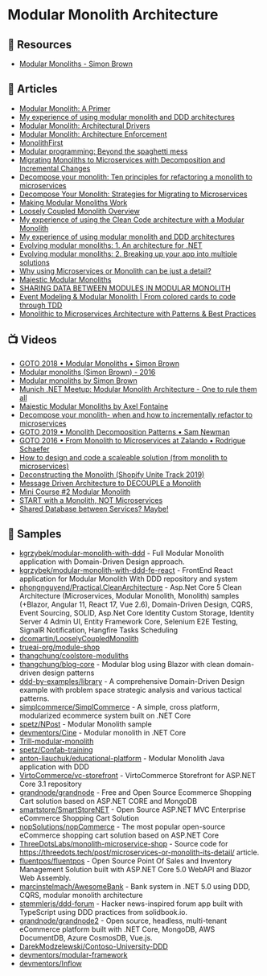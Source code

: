 # Modular Monolith Architecture

## 📘 Resources

- [Modular Monoliths - Simon Brown](https://files.gotocon.com/uploads/slides/conference_12/515/original/gotoberlin2018-modular-monoliths.pdf)

## 📕 Articles

- [Modular Monolith: A Primer](http://www.kamilgrzybek.com/design/modular-monolith-primer/)
- [My experience of using modular monolith and DDD architectures](https://www.thereformedprogrammer.net/my-experience-of-using-modular-monolith-and-ddd-architectures/)
- [Modular Monolith: Architectural Drivers](http://www.kamilgrzybek.com/design/modular-monolith-architectural-drivers/)
- [Modular Monolith: Architecture Enforcement](http://www.kamilgrzybek.com/design/modular-monolith-architecture-enforcement/)
- [MonolithFirst](https://martinfowler.com/bliki/MonolithFirst.html)
- [Modular programming: Beyond the spaghetti mess](https://www.tiny.cloud/blog/modular-programming-principle/)
- [Migrating Monoliths to Microservices with Decomposition and Incremental Changes](https://www.infoq.com/articles/migrating-monoliths-to-microservices-with-decomposition/)
- [Decompose your monolith: Ten principles for refactoring a monolith to microservices](https://chrisrichardson.net/post/refactoring/2020/08/21/ten-principles-for-refactoring-to-microservices.html)
- [Decompose Your Monolith: Strategies for Migrating to Microservices](https://chrisrichardson.net/post/refactoring/2019/10/09/refactoring-to-microservices.html)
- [Making Modular Monoliths Work](https://sookocheff.com/post/architecture/making-modular-monoliths-work/)
- [Loosely Coupled Monolith Overview](https://codeopinion.com/loosely-coupled-monolith/)
- [My experience of using the Clean Code architecture with a Modular Monolith](https://www.thereformedprogrammer.net/my-experience-of-using-the-clean-code-architecture-with-a-modular-monolith/)
- [My experience of using modular monolith and DDD architectures](https://www.thereformedprogrammer.net/my-experience-of-using-modular-monolith-and-ddd-architectures/)
- [Evolving modular monoliths: 1. An architecture for .NET](https://www.thereformedprogrammer.net/evolving-modular-monoliths-1-an-architecture-for-net/)
- [Evolving modular monoliths: 2. Breaking up your app into multiple solutions](https://www.thereformedprogrammer.net/evolving-modular-monoliths-2-breaking-up-your-app-into-multiple-solutions/)
- [Why using Microservices or Monolith can be just a detail?](https://threedots.tech/post/microservices-or-monolith-its-detail/)
- [Majestic Modular Monoliths](https://lukashajdu.com/post/majestic-modular-monolith/)
- [SHARING DATA BETWEEN MODULES IN MODULAR MONOLITH](https://dev.to/lukaszreszke/sharing-data-between-modules-in-modular-monolith-50on)
- [Event Modeling & Modular Monolith | From colored cards to code through TDD](https://zycienakodach.pl/event-modeling-modularny-monolit)
- [Monolithic to Microservices Architecture with Patterns & Best Practices](https://medium.com/design-microservices-architecture-with-patterns/monolithic-to-microservices-architecture-with-patterns-best-practices-a768272797b2)
## 📺 Videos
- [GOTO 2018 • Modular Monoliths • Simon Brown](https://www.youtube.com/watch?v=5OjqD-ow8GE)
- [Modular monoliths (Simon Brown) - 2016](https://www.youtube.com/watch?v=kbKxmEeuvc4)
- [Modular monoliths by Simon Brown](https://www.youtube.com/watch?v=h_rBDIC51C4)
- [Munich .NET Meetup: Modular Monolith Architecture - One to rule them all](https://www.youtube.com/watch?v=tpeOWlif1l4)
- [Majestic Modular Monoliths by Axel Fontaine](https://www.youtube.com/watch?v=BOvxJaklcr0)
- [Decompose your monolith- when and how to incrementally refactor to microservices](https://vimeo.com/442842127/543b578f38)
- [GOTO 2019 • Monolith Decomposition Patterns • Sam Newman](https://www.youtube.com/watch?v=9I9GdSQ1bbM)
- [GOTO 2016 • From Monolith to Microservices at Zalando • Rodrigue Schaefer](https://www.youtube.com/watch?v=gEeHZwjwehs)
- [How to design and code a scaleable solution (from monolith to microservices)](https://www.youtube.com/watch?v=rzjy2DDPwio)
- [Deconstructing the Monolith (Shopify Unite Track 2019)](https://www.youtube.com/watch?v=ISYKx8sa53g)
- [Message Driven Architecture to DECOUPLE a Monolith](https://www.youtube.com/watch?v=bxGkavGaEiM)
- [Mini Course #2 Modular Monolith](https://www.youtube.com/watch?v=MkdutzVB3pY&t=4393s)
- [START with a Monolith, NOT Microservices](https://www.youtube.com/watch?v=Z_pj1mUDKdw)
- [Shared Database between Services? Maybe!](https://www.youtube.com/watch?v=vwTwkPUcwNM)

## 🚀 Samples
- [kgrzybek/modular-monolith-with-ddd](https://github.com/kgrzybek/modular-monolith-with-ddd) - Full Modular Monolith application with Domain-Driven Design approach.
- [kgrzybek/modular-monolith-with-ddd-fe-react](https://github.com/kgrzybek/modular-monolith-with-ddd-fe-react) - FrontEnd React application for Modular Monolith With DDD repository and system
- [phongnguyend/Practical.CleanArchitecture](https://github.com/phongnguyend/Practical.CleanArchitecture) - Asp.Net Core 5 Clean Architecture (Microservices, Modular Monolith, Monolith) samples (+Blazor, Angular 11, React 17, Vue 2.6), Domain-Driven Design, CQRS, Event Sourcing, SOLID, Asp.Net Core Identity Custom Storage, Identity Server 4 Admin UI, Entity Framework Core, Selenium E2E Testing, SignalR Notification, Hangfire Tasks Scheduling
- [dcomartin/LooselyCoupledMonolith](https://github.com/dcomartin/LooselyCoupledMonolith)
- [trueai-org/module-shop](https://github.com/trueai-org/module-shop)
- [thangchung/coolstore-moduliths](https://github.com/thangchung/coolstore-moduliths)
- [thangchung/blog-core](https://github.com/thangchung/blog-core) - Modular blog using Blazor with clean domain-driven design patterns
- [ddd-by-examples/library](https://github.com/ddd-by-examples/library) - A comprehensive Domain-Driven Design example with problem space strategic analysis and various tactical patterns.
- [simplcommerce/SimplCommerce](https://github.com/simplcommerce/SimplCommerce) - A simple, cross platform, modularized ecommerce system built on .NET Core
- [spetz/NPost](https://github.com/spetz/NPost) - Modular Monolith sample
- [devmentors/Cine](https://github.com/devmentors/Cine) - Modular monolith in .NET Core
- [Trill-modular-monolith](https://github.com/devmentors/Trill-modular-monolith)
- [spetz/Confab-training](https://github.com/spetz/Confab-training)
- [anton-liauchuk/educational-platform](https://github.com/anton-liauchuk/educational-platform) - Modular Monolith Java application with DDD
- [VirtoCommerce/vc-storefront](https://github.com/VirtoCommerce/vc-storefront) - VirtoCommerce Storefront for ASP.NET Core 3.1 repository
- [grandnode/grandnode](https://github.com/grandnode/grandnode) - Free and Open Source Ecommerce Shopping Cart solution based on ASP.NET CORE and MongoDB
- [smartstore/SmartStoreNET](https://github.com/smartstore/SmartStoreNET) - Open Source ASP.NET MVC Enterprise eCommerce Shopping Cart Solution
- [nopSolutions/nopCommerce](https://github.com/nopSolutions/nopCommerce) - The most popular open-source eCommerce shopping cart solution based on ASP.NET Core
- [ThreeDotsLabs/monolith-microservice-shop](https://github.com/ThreeDotsLabs/monolith-microservice-shop) - Source code for https://threedots.tech/post/microservices-or-monolith-its-detail/ article.
- [fluentpos/fluentpos](https://github.com/fluentpos/fluentpos) - Open Source Point Of Sales and Inventory Management Solution built with ASP.NET Core 5.0 WebAPI and Blazor Web Assembly.
- [marcinstelmach/AwesomeBank](https://github.com/marcinstelmach/AwesomeBank) - Bank system in .NET 5.0 using DDD, CQRS, modular monolith architecture
- [stemmlerjs/ddd-forum](https://github.com/stemmlerjs/ddd-forum) - Hacker news-inspired forum app built with TypeScript using DDD practices from solidbook.io.
- [grandnode/grandnode2](https://github.com/grandnode/grandnode2) - Open source, headless, multi-tenant eCommerce platform built with .NET Core, MongoDB, AWS DocumentDB, Azure CosmosDB, Vue.js.
- [DarekModzelewski/Contoso-University-DDD](https://github.com/DarekModzelewski/Contoso-University-DDD)
- [devmentors/modular-framework](https://github.com/devmentors/modular-framework)
- [devmentors/Inflow](https://github.com/devmentors/Inflow)

